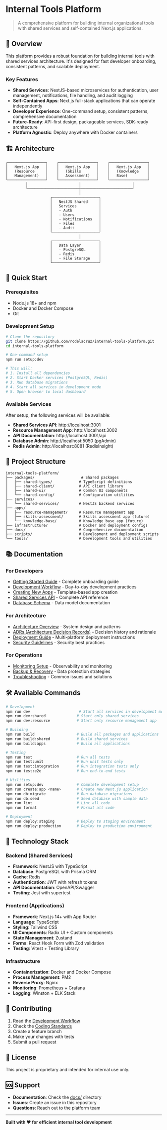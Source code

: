 # Internal Tools Platform

> A comprehensive platform for building internal organizational tools with shared services and self-contained Next.js applications.

## 🎯 Overview

This platform provides a robust foundation for building internal tools with shared services architecture. It's designed for fast developer onboarding, consistent patterns, and scalable deployment.

### Key Features

- **Shared Services**: NestJS-based microservices for authentication, user management, notifications, file handling, and audit logging
- **Self-Contained Apps**: Next.js full-stack applications that can operate independently
- **Developer Experience**: One-command setup, consistent patterns, comprehensive documentation
- **Future-Ready**: API-first design, packageable services, SDK-ready architecture
- **Platform Agnostic**: Deploy anywhere with Docker containers

## 🏗️ Architecture

```
┌─────────────────┐    ┌─────────────────┐    ┌─────────────────┐
│   Next.js App   │    │   Next.js App   │    │   Next.js App   │
│   (Resource     │    │   (Skills       │    │   (Knowledge    │
│   Management)   │    │   Assessment)   │    │   Base)         │
└─────────────────┘    └─────────────────┘    └─────────────────┘
         │                       │                       │
         └───────────────────────┼───────────────────────┘
                                 │
                    ┌─────────────────────┐
                    │   NestJS Shared     │
                    │   Services          │
                    │   - Auth            │
                    │   - Users           │
                    │   - Notifications   │
                    │   - Files           │
                    │   - Audit           │
                    └─────────────────────┘
                                 │
                    ┌─────────────────────┐
                    │   Data Layer        │
                    │   - PostgreSQL      │
                    │   - Redis           │
                    │   - File Storage    │
                    └─────────────────────┘
```

## 🚀 Quick Start

### Prerequisites

- Node.js 18+ and npm
- Docker and Docker Compose
- Git

### Development Setup

```bash
# Clone the repository
git clone https://github.com/rcdelacruz/internal-tools-platform.git
cd internal-tools-platform

# One-command setup
npm run setup:dev

# This will:
# 1. Install all dependencies
# 2. Start Docker services (PostgreSQL, Redis)
# 3. Run database migrations
# 4. Start all services in development mode
# 5. Open browser to local dashboard
```

### Available Services

After setup, the following services will be available:

- **Shared Services API**: http://localhost:3001
- **Resource Management App**: http://localhost:3002
- **API Documentation**: http://localhost:3001/api
- **Database Admin**: http://localhost:5050 (pgAdmin)
- **Redis Admin**: http://localhost:8081 (RedisInsight)

## 📁 Project Structure

```
internal-tools-platform/
├── packages/                     # Shared packages
│   ├── shared-types/            # TypeScript definitions
│   ├── shared-client/           # API client library
│   ├── shared-ui/               # Common UI components
│   └── shared-config/           # Configuration utilities
├── services/
│   └── shared-services/         # NestJS backend services
├── apps/
│   ├── resource-management/     # Resource management app
│   ├── skills-assessment/       # Skills assessment app (future)
│   └── knowledge-base/          # Knowledge base app (future)
├── infrastructure/              # Docker and deployment configs
├── docs/                        # Comprehensive documentation
├── scripts/                     # Development and deployment scripts
└── tools/                       # Development tools and utilities
```

## 📚 Documentation

### For Developers

- [Getting Started Guide](docs/getting-started.md) - Complete onboarding guide
- [Development Workflow](docs/development-workflow.md) - Day-to-day development practices
- [Creating New Apps](docs/creating-new-apps.md) - Template-based app creation
- [Shared Services API](docs/api/shared-services-api.md) - Complete API reference
- [Database Schema](docs/database-schema.md) - Data model documentation

### For Architecture

- [Architecture Overview](docs/architecture/overview.md) - System design and patterns
- [ADRs (Architecture Decision Records)](docs/ADRs/) - Decision history and rationale
- [Deployment Guide](docs/deployment/) - Multi-platform deployment instructions
- [Security Guidelines](docs/security.md) - Security best practices

### For Operations

- [Monitoring Setup](docs/operations/monitoring.md) - Observability and monitoring
- [Backup & Recovery](docs/operations/backup-recovery.md) - Data protection strategies
- [Troubleshooting](docs/operations/troubleshooting.md) - Common issues and solutions

## 🛠️ Available Commands

```bash
# Development
npm run dev                      # Start all services in development mode
npm run dev:shared              # Start only shared services
npm run dev:resource            # Start only resource management app

# Building
npm run build                   # Build all packages and applications
npm run build:shared            # Build shared services
npm run build:apps              # Build all applications

# Testing
npm run test                    # Run all tests
npm run test:unit               # Run unit tests only
npm run test:integration        # Run integration tests only
npm run test:e2e                # Run end-to-end tests

# Utilities
npm run setup:dev               # Complete development setup
npm run create:app <name>       # Create new Next.js application
npm run db:migrate              # Run database migrations
npm run db:seed                 # Seed database with sample data
npm run lint                    # Lint all code
npm run format                  # Format all code

# Deployment
npm run deploy:staging          # Deploy to staging environment
npm run deploy:production       # Deploy to production environment
```

## 🔧 Technology Stack

### Backend (Shared Services)
- **Framework**: NestJS with TypeScript
- **Database**: PostgreSQL with Prisma ORM
- **Cache**: Redis
- **Authentication**: JWT with refresh tokens
- **API Documentation**: OpenAPI/Swagger
- **Testing**: Jest with supertest

### Frontend (Applications)
- **Framework**: Next.js 14+ with App Router
- **Language**: TypeScript
- **Styling**: Tailwind CSS
- **UI Components**: Radix UI + Custom components
- **State Management**: Zustand
- **Forms**: React Hook Form with Zod validation
- **Testing**: Vitest + Testing Library

### Infrastructure
- **Containerization**: Docker and Docker Compose
- **Process Management**: PM2
- **Reverse Proxy**: Nginx
- **Monitoring**: Prometheus + Grafana
- **Logging**: Winston + ELK Stack

## 🤝 Contributing

1. Read the [Development Workflow](docs/development-workflow.md)
2. Check the [Coding Standards](docs/coding-standards.md)
3. Create a feature branch
4. Make your changes with tests
5. Submit a pull request

## 📄 License

This project is proprietary and intended for internal use only.

## 🆘 Support

- **Documentation**: Check the [docs/](docs/) directory
- **Issues**: Create an issue in this repository
- **Questions**: Reach out to the platform team

---

**Built with ❤️ for efficient internal tool development**
